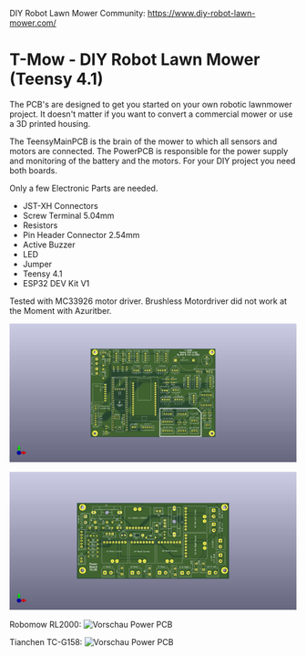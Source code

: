 DIY Robot Lawn Mower Community: https://www.diy-robot-lawn-mower.com/

# T-Mow - DIY Robot Lawn Mower (Teensy 4.1) 

The PCB's are designed to get you started on your own robotic lawnmower project. 
It doesn't matter if you want to convert a commercial mower or use a 3D printed housing.

The TeensyMainPCB is the brain of the mower to which all sensors and motors are connected.
The PowerPCB is responsible for the power supply and monitoring of the battery and the motors. 
For your DIY project you need both boards.

Only a few Electronic Parts are needed. 
- JST-XH Connectors
- Screw Terminal 5.04mm
- Resistors
- Pin Header Connector 2.54mm
- Active Buzzer
- LED
- Jumper
- Teensy 4.1
- ESP32 DEV Kit V1

Tested with MC33926 motor driver. Brushless Motordriver did not work at the Moment with Azuritber.

![Vorschau Teensy PCB](https://github.com/Starsurfer78/T-Mow/blob/main/Teensy_MainPCB_V1.02/TeensyPCB_v1.02.jpg)

![Vorschau Power PCB](https://github.com/Starsurfer78/T-Mow/blob/main/Power_PCB_v106/charge_pcb.jpg)

Robomow RL2000:
![Vorschau Power PCB](https://www.diy-robot-lawn-mower.com/attachments/rl2000-teensy-1-jpg.84)

Tianchen TC-G158:
![Vorschau Power PCB](https://www.diy-robot-lawn-mower.com/attachments/mower-jpg.82)

